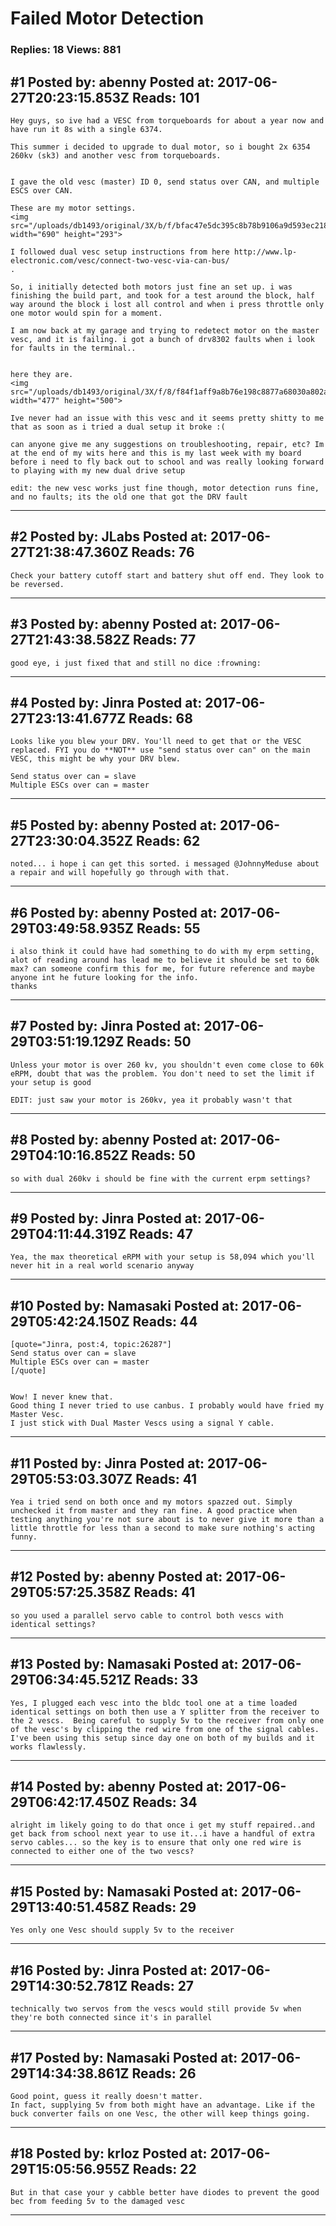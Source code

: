 # Failed Motor Detection

### Replies: 18 Views: 881

## \#1 Posted by: abenny Posted at: 2017-06-27T20:23:15.853Z Reads: 101

```
Hey guys, so ive had a VESC from torqueboards for about a year now and have run it 8s with a single 6374.

This summer i decided to upgrade to dual motor, so i bought 2x 6354 260kv (sk3) and another vesc from torqueboards.


I gave the old vesc (master) ID 0, send status over CAN, and multiple ESCS over CAN.

These are my motor settings.
<img src="/uploads/db1493/original/3X/b/f/bfac47e5dc395c8b78b9106a9d593ec2183bfd45.png" width="690" height="293">

I followed dual vesc setup instructions from here http://www.lp-electronic.com/vesc/connect-two-vesc-via-can-bus/ 
.

So, i initially detected both motors just fine an set up. i was finishing the build part, and took for a test around the block, half way around the block i lost all control and when i press throttle only one motor would spin for a moment.

I am now back at my garage and trying to redetect motor on the master vesc, and it is failing. i got a bunch of drv8302 faults when i look for faults in the terminal..


here they are.
<img src="/uploads/db1493/original/3X/f/8/f84f1aff9a8b76e198c8877a68030a802ab5ce44.png" width="477" height="500">

Ive never had an issue with this vesc and it seems pretty shitty to me that as soon as i tried a dual setup it broke :(

can anyone give me any suggestions on troubleshooting, repair, etc? Im at the end of my wits here and this is my last week with my board before i need to fly back out to school and was really looking forward to playing with my new dual drive setup

edit: the new vesc works just fine though, motor detection runs fine, and no faults; its the old one that got the DRV fault
```

---
## \#2 Posted by: JLabs Posted at: 2017-06-27T21:38:47.360Z Reads: 76

```
Check your battery cutoff start and battery shut off end. They look to be reversed.
```

---
## \#3 Posted by: abenny Posted at: 2017-06-27T21:43:38.582Z Reads: 77

```
good eye, i just fixed that and still no dice :frowning:
```

---
## \#4 Posted by: Jinra Posted at: 2017-06-27T23:13:41.677Z Reads: 68

```
Looks like you blew your DRV. You'll need to get that or the VESC replaced. FYI you do **NOT** use "send status over can" on the main VESC, this might be why your DRV blew.

Send status over can = slave
Multiple ESCs over can = master
```

---
## \#5 Posted by: abenny Posted at: 2017-06-27T23:30:04.352Z Reads: 62

```
noted... i hope i can get this sorted. i messaged @JohnnyMeduse about a repair and will hopefully go through with that.
```

---
## \#6 Posted by: abenny Posted at: 2017-06-29T03:49:58.935Z Reads: 55

```
i also think it could have had something to do with my erpm setting,  alot of reading around has lead me to believe it should be set to 60k max? can someone confirm this for me, for future reference and maybe anyone int he future looking for the info.
thanks
```

---
## \#7 Posted by: Jinra Posted at: 2017-06-29T03:51:19.129Z Reads: 50

```
Unless your motor is over 260 kv, you shouldn't even come close to 60k eRPM, doubt that was the problem. You don't need to set the limit if your setup is good

EDIT: just saw your motor is 260kv, yea it probably wasn't that
```

---
## \#8 Posted by: abenny Posted at: 2017-06-29T04:10:16.852Z Reads: 50

```
so with dual 260kv i should be fine with the current erpm settings?
```

---
## \#9 Posted by: Jinra Posted at: 2017-06-29T04:11:44.319Z Reads: 47

```
Yea, the max theoretical eRPM with your setup is 58,094 which you'll never hit in a real world scenario anyway
```

---
## \#10 Posted by: Namasaki Posted at: 2017-06-29T05:42:24.150Z Reads: 44

```
[quote="Jinra, post:4, topic:26287"]
Send status over can = slave
Multiple ESCs over can = master
[/quote]


Wow! I never knew that. 
Good thing I never tried to use canbus. I probably would have fried my Master Vesc.
I just stick with Dual Master Vescs using a signal Y cable.
```

---
## \#11 Posted by: Jinra Posted at: 2017-06-29T05:53:03.307Z Reads: 41

```
Yea i tried send on both once and my motors spazzed out. Simply unchecked it from master and they ran fine. A good practice when testing anything you're not sure about is to never give it more than a little throttle for less than a second to make sure nothing's acting funny.
```

---
## \#12 Posted by: abenny Posted at: 2017-06-29T05:57:25.358Z Reads: 41

```
so you used a parallel servo cable to control both vescs with identical settings?
```

---
## \#13 Posted by: Namasaki Posted at: 2017-06-29T06:34:45.521Z Reads: 33

```
Yes, I plugged each vesc into the bldc tool one at a time loaded identical settings on both then use a Y splitter from the receiver to the 2 vescs.  Being careful to supply 5v to the receiver from only one of the vesc's by clipping the red wire from one of the signal cables.
I've been using this setup since day one on both of my builds and it works flawlessly.
```

---
## \#14 Posted by: abenny Posted at: 2017-06-29T06:42:17.450Z Reads: 34

```
alright im likely going to do that once i get my stuff repaired..and get back from school next year to use it...i have a handful of extra servo cables... so the key is to ensure that only one red wire is connected to either one of the two vescs?
```

---
## \#15 Posted by: Namasaki Posted at: 2017-06-29T13:40:51.458Z Reads: 29

```
Yes only one Vesc should supply 5v to the receiver
```

---
## \#16 Posted by: Jinra Posted at: 2017-06-29T14:30:52.781Z Reads: 27

```
technically two servos from the vescs would still provide 5v when they're both connected since it's in parallel
```

---
## \#17 Posted by: Namasaki Posted at: 2017-06-29T14:34:38.861Z Reads: 26

```
Good point, guess it really doesn't matter. 
In fact, supplying 5v from both might have an advantage. Like if the buck converter fails on one Vesc, the other will keep things going.
```

---
## \#18 Posted by: krloz Posted at: 2017-06-29T15:05:56.955Z Reads: 22

```
But in that case your y cabble better have diodes to prevent the good bec from feeding 5v to the damaged vesc
```

---
